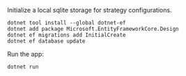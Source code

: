 ﻿
Initialize a local sqlite storage for strategy configurations.

```
dotnet tool install --global dotnet-ef
dotnet add package Microsoft.EntityFrameworkCore.Design
dotnet ef migrations add InitialCreate
dotnet ef database update
```


Run the app:
```
dotnet run
```
